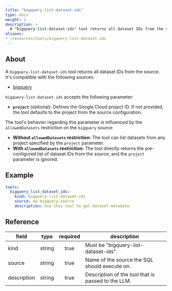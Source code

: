 ```yaml
---
title: "bigquery-list-dataset-ids"
type: docs
weight: 1
description: >
  A "bigquery-list-dataset-ids" tool returns all dataset IDs from the source.
aliases:
- /resources/tools/bigquery-list-dataset-ids
---
```


## About

A `bigquery-list-dataset-ids` tool returns all dataset IDs from the source.
It's compatible with the following sources:

- [bigquery](../../sources/bigquery.md)

`bigquery-list-dataset-ids` accepts the following parameter:
- **`project`** (optional): Defines the Google Cloud project ID. If not provided,
  the tool defaults to the project from the source configuration.

The tool's behavior regarding this parameter is influenced by the
`allowedDatasets` restriction on the `bigquery` source:
- **Without `allowedDatasets` restriction:** The tool can list datasets from any
  project specified by the `project` parameter.
- **With `allowedDatasets` restriction:** The tool directly returns the
  pre-configured list of dataset IDs from the source, and the `project`
  parameter is ignored.

## Example

```yaml
tools:
  bigquery_list_dataset_ids:
    kind: bigquery-list-dataset-ids
    source: my-bigquery-source
    description: Use this tool to get dataset metadata.
```

## Reference

| **field**   |                  **type**                  | **required** | **description**                                                                                  |
|-------------|:------------------------------------------:|:------------:|--------------------------------------------------------------------------------------------------|
| kind        |                   string                   |     true     | Must be "bigquery-list-dataset-ids".                                                             |
| source      |                   string                   |     true     | Name of the source the SQL should execute on.                                                    |
| description |                   string                   |     true     | Description of the tool that is passed to the LLM.                                               |
